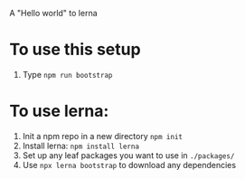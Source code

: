 A "Hello world" to lerna

# To use this setup
1. Type `npm run bootstrap`

# To use lerna:

1. Init a npm repo in a new directory `npm init`
2. Install lerna: `npm install lerna`
3. Set up any leaf packages you want to use in `./packages/`
4. Use `npx lerna bootstrap` to download any dependencies
